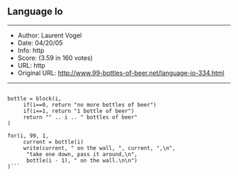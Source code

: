 
## Language Io ##
---
- Author: Laurent Vogel
- Date: 04/20/05
- Info: http
- Score:  (3.59 in 160 votes)
- URL: http
- Original URL: http://www.99-bottles-of-beer.net/language-io-334.html
---

```See http://www.dekorte.com/Software/C/Io/

bottle = block(i,
     if(i==0, return "no more bottles of beer")
     if(i==1, return "1 bottle of beer")
     return "" .. i .. " bottles of beer"
)

for(i, 99, 1,
     current = bottle(i)
     write(current, " on the wall, ", current, ",\n",
	  "take one down, pass it around,\n",
	  bottle(i - 1), " on the wall.\n\n")
)```